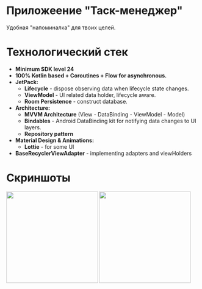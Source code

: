 # Приложеение "Таск-менеджер"
Удобная "напоминалка" для твоих целей.

# Технологический стек
- **Minimum SDK level 24**
- **100% Kotlin based + Coroutines + Flow for asynchronous.**
- **JetPack:**
  - **Lifecycle** - dispose observing data when lifecycle state changes.
  - **ViewModel** - UI related data holder, lifecycle aware.
  - **Room Persistence** - construct database.
- **Architecture:**
  - **MVVM Architecture** (View - DataBinding - ViewModel - Model)
  - **Bindables** - Android DataBinding kit for notifying data changes to UI layers.
  - **Repository pattern**
- **Material Design & Animations:**
  - **Lottie** - for some UI
- **BaseRecyclerViewAdapter** - implementing adapters and viewHolders

# Скриншоты
<img align="left" src="https://github.com/user-attachments/assets/5703c380-0e54-42aa-a0a9-e544c94c0704" width="240">
<img align="left" src="https://github.com/user-attachments/assets/f9c7a02c-d831-4f36-8a08-56750df8800c" width="240">
